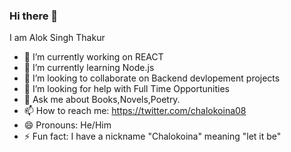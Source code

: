 ### Hi there 👋
I am Alok Singh Thakur

- 🔭 I’m currently working on REACT
- 🌱 I’m currently learning Node.js
- 👯 I’m looking to collaborate on Backend devlopement projects
- 🤔 I’m looking for help with Full Time Opportunities
- 💬 Ask me about Books,Novels,Poetry.
- 📫 How to reach me: https://twitter.com/chalokoina08
- 😄 Pronouns: He/Him
- ⚡ Fun fact: I have a nickname "Chalokoina" meaning "let it be" 





<!--
**Alok3108M/Alok3108M** is a ✨ _special_ ✨ repository because its `README.md` (this file) appears on your GitHub profile.

Here are some ideas to get you started:

- 🔭 I’m currently working on ...
- 🌱 I’m currently learning ...
- 👯 I’m looking to collaborate on ...
- 🤔 I’m looking for help with ...
- 💬 Ask me about ...
- 📫 How to reach me: ...
- 😄 Pronouns: ...
- ⚡ Fun fact: ...
-->

